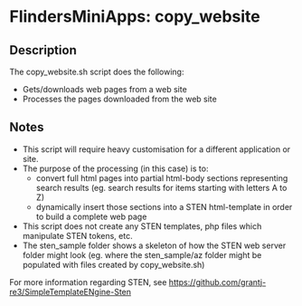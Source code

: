 # FlindersMiniApps: copy_website

## Description

The copy_website.sh script does the following:
- Gets/downloads web pages from a web site
- Processes the pages downloaded from the web site

## Notes
- This script will require heavy customisation for a different
  application or site.
- The purpose of the processing (in this case) is to:
  * convert full html pages into partial html-body sections representing
    search results (eg. search results for items starting with letters
    A to Z)
  * dynamically insert those sections into a STEN html-template in order
    to build a complete web page
- This script does not create any STEN templates, php files which
  manipulate STEN tokens, etc.
- The sten_sample folder shows a skeleton of how the STEN web
  server folder might look (eg. where the sten_sample/az folder might
  be populated with files created by copy_website.sh)

For more information regarding STEN, see
https://github.com/grantj-re3/SimpleTemplateENgine-Sten

